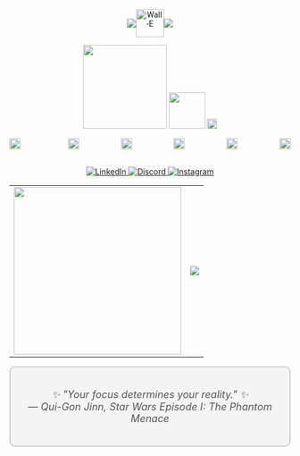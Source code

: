 <div align="center" style="font-family: 'Roboto', sans-serif;">
  
<div align="center" style="display: flex; justify-content: center; align-items: center;">
  <img src="https://github.com/amandabarboza/amandabarboza/assets/71797931/a55ae064-55de-4073-badd-a0e68eca81b9" />
  <img src="https://github.com/amandabarboza/amandabarboza/assets/71797931/85b5c058-1419-4137-8f4d-d0dfe8860cd8" width="50px" alt="Wall-E" />  
  <img src="https://github.com/amandabarboza/amandabarboza/assets/71797931/0d0a7e57-2f6d-4414-a5cf-a655a43a64ea" />
</div>
<p>
  
  <img src="https://github.com/amandabarboza/amandabarboza/assets/71797931/9dc43d03-ff16-4ed5-9350-e50f78c3d670" width="150"/>

  <img src="https://github.com/amandabarboza/amandabarboza/assets/71797931/d2c20019-0958-4256-9f2a-354d04337450" width="65" />
  <img src="https://github.com/amandabarboza/amandabarboza/assets/71797931/263ddc46-9a2b-4475-be34-c017ecbe3004" width="18px" alt="Brazilian Flag">


</p>

</div>


<div style="display: flex; justify-content: space-between" align="center">
  
  <img style="margin-right: 10px" src="https://upload.wikimedia.org/wikipedia/commons/thumb/9/9a/Laravel.svg/1969px-Laravel.svg.png" width="20px"/>
  ‎ ‎ 
  <img src="https://upload.wikimedia.org/wikipedia/commons/thumb/a/a7/React-icon.svg/2300px-React-icon.svg.png" width="20px"/>
‎ ‎ 
  <img src="https://upload.wikimedia.org/wikipedia/commons/6/6a/JavaScript-logo.png" width="20px"/>
‎ ‎ 
  <img src="https://upload.wikimedia.org/wikipedia/commons/thumb/b/bd/Logo_C_sharp.svg/1200px-Logo_C_sharp.svg.png" width="20px"/>
‎ ‎ 
  <img src="https://github.com/amandabarboza/amandabarboza/assets/71797931/49bd040f-cbce-476b-bac2-f57390991bc4" width="20px"/>
‎ ‎ 
  <img src="https://upload.wikimedia.org/wikipedia/commons/thumb/6/62/CSS3_logo.svg/2048px-CSS3_logo.svg.png" width="20px"/>
    
</div>
<r/>
<br/>

<p align="center">
  <a href="https://www.linkedin.com/in/amanda-barboza-dev/">
    <img src="https://img.shields.io/badge/LinkedIn-0077B5?style=for-the-badge&logo=linkedin&logoColor=white" alt="LinkedIn">
  </a>
  <a href="https://discord.com/users/amandinha9907">
    <img src="https://img.shields.io/badge/Discord-7289DA?style=for-the-badge&logo=discord&logoColor=white" alt="Discord">
  </a>
  <a href="https://www.instagram.com/amandabarboz4/">
    <img src="https://img.shields.io/badge/Instagram-E4405F?style=for-the-badge&logo=instagram&logoColor=white" alt="Instagram">
  </a>
</p>

<table align="center">
  <tr>
    <td>
      <img src="https://github.com/amandabarboza/amandabarboza/assets/71797931/638de5f2-14b8-40c1-bb15-9270e17c6b37" width="300">
    </td>
    <td>
      <a href="https://github.com/amandabarboza/github-readme-stats">
        <img src="https://github-readme-stats.vercel.app/api/top-langs/?username=amandabarboza&layout=compact">
      </a>
    </td>
  </tr>
</table>



</div>

<div align="center" style="background-color: #f4f4f4; border: 2px solid #ccc; border-radius: 10px; padding: 20px;">
  <div style="text-align: center; font-size: 18px; font-style: italic; color: #555;">
    <p>
      ✨ "Your focus determines your reality." ✨<br>
      — Qui-Gon Jinn, Star Wars Episode I: The Phantom Menace
    </p>
  </div>
</div>


<!--
![HTML5](https://img.shields.io/badge/html5-%23E34F26.svg?&style=for-the-badge&logo=html5&logoColor=white)
![CSS3](https://img.shields.io/badge/css3-%231572B6.svg?&style=for-the-badge&logo=css3&logoColor=white)
![JavaScript](https://img.shields.io/badge/javascript-%23F7DF1E.svg?&style=for-the-badge&logo=javascript&logoColor=black)
![Node.js](https://img.shields.io/badge/node.js-%2343853D.svg?&style=for-the-badge&logo=node.js&logoColor=white)
-->

<!--
**amandabarboza/amandabarboza** is a ✨ _special_ ✨ repository because its `README.md` (this file) appears on your GitHub profile.

Here are some ideas to get you started:

- 🔭 I’m currently working on ...
- 🌱 I’m currently learning ...
- 👯 I’m looking to collaborate on ...
- 🤔 I’m looking for help with ...
- 💬 Ask me about ...
- 📫 How to reach me: ...
- 😄 Pronouns: ...
- ⚡ Fun fact: ...
-->
